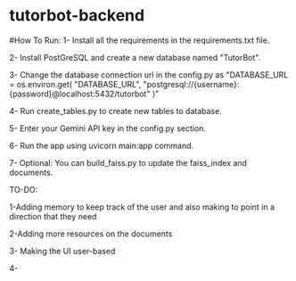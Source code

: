 # tutorbot-backend

#How To Run:
1- Install all the requirements in the requirements.txt file.

2- Install PostGreSQL and create a new database named "TutorBot".

3- Change the database connection url in the config.py as "DATABASE_URL = os.environ.get(
    "DATABASE_URL",
    "postgresql://{username}:{password}@localhost:5432/tutorbot"
)"

4- Run create_tables.py to create new tables to database.

5- Enter your Gemini API key in the config.py section.

6- Run the app using uvicorn main:app command.

7- Optional: You can build_faiss.py to update the faiss_index and documents.

TO-DO:

1-Adding memory to keep track of the user and also making to point in a direction that they need

2-Adding more resources on the documents

3- Making the UI user-based

4- 